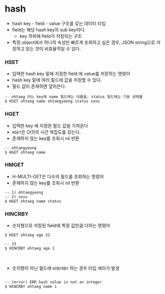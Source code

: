 # hash
- hash key - field - value 구조를 갖는 데이터 타입
- field는 해당 hash key의 sub key이다.
  - key 하위에 field가 저장되는 구조
- 특정 object에서 하나의 속성만 빠르게 조회하고 싶은 경우, JSON string으로 저장하고 읽는 것이 비효율적일 수 있다.

### HSET
- 입력한 hash key 밑에 지정한 field 에 value를 저장하는 명령어
- hash key 밑에 여러 필드에 값을 저장할 수 있다.
- 필드 값이 존재하면 덮어쓴다.

```redis
-- ohtaeg 라는 key에 name 필드에는 이름을, status 필드에는 기분 상태를
$ HSET ohtaeg name ohtaegyeong status soso
```

### HGET
- 입력한 key 에 지정한 필드 값을 가져온다
- `HGET`은 O(1)의 시간 복잡도를 갖는다.
- 존재하지 않는 key를 조회시 nil 반환
```redis
-- ohtaegyeong
$ HGET ohtaeg name
```


### HMGET
- H-MULTI-GET은 다수의 필드를 조회하는 명령어
- 존재하지 않는 key를 조회시 nil 반환
```redis
-- 1) ohtaegyeong
-- 2) soso
$ HGET ohtaeg name status
```
### HINCRBY
- 숫자형으로 저장된 field에 특정 값만큼 더하는 명령어
```redis
$ HSET ohtaeg age 32

-- 33
$ HINCRBY ohtaeg age 1
```

<br>

- 숫지형이 아닌 필드에 `HINCRBY` 하는 경우 타입 에러가 발생
```redis

-- (error) ERR hash value is not an integer
$ HINCRBY ohtaeg name 1
```

